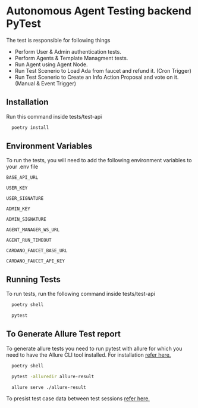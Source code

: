 
# Autonomous Agent Testing backend PyTest

The test is responsible for following things

- Perform User & Admin authentication tests.
- Perform Agents & Template Managment tests.
- Run Agent using Agent Node.
- Run Test Scenerio to Load Ada from faucet and refund it. (Cron Trigger)
- Run Test Scenerio to Create an Info Action Proposal and vote on it. (Manual & Event Trigger)




## Installation

Run this command inside tests/test-api

```bash
  poetry install
```


## Environment Variables

To run the tests, you will need to add the following environment variables to your .env file

`BASE_API_URL`

`USER_KEY`

`USER_SIGNATURE`

`ADMIN_KEY`

`ADMIN_SIGNATURE`

`AGENT_MANAGER_WS_URL`

`AGENT_RUN_TIMEOUT`

`CARDANO_FAUCET_BASE_URL`

`CARDANO_FAUCET_API_KEY`


## Running Tests

To run tests, run the following command inside tests/test-api

```bash
  poetry shell
```

```bash
  pytest 
```
## To Generate Allure Test report

To generate allure tests you need to run pytest with allure for which you need to  have the Allure CLI tool installed. For installation [refer here.](https://allurereport.org/docs/install/)

```bash
  poetry shell 
```
```bash
  pytest -alluredir allure-result
```
```bash
  allure serve ./allure-result
```

To presist test case data between test sessions [refer here.](https://allurereport.org/docs/history-and-retries/)